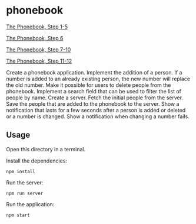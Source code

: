 # phonebook
[The Phonebook, Step 1-5](https://fullstackopen.com/en/part2/forms#exercises-2-6-2-10)

[The Phonebook, Step 6](https://fullstackopen.com/en/part2/getting_data_from_server#exercises-2-11-2-14)

[The Phonebook, Step 7-10](https://fullstackopen.com/en/part2/altering_data_in_server#exercises-2-15-2-18)

[The Phonebook, Step 11-12](https://fullstackopen.com/en/part2/adding_styles_to_react_app#exercises-2-19-2-20)

Create a phonebook application. Implement the addition of a person. If a number is added to an already existing person, the new number will replace the old number. Make it possible for users to delete people from the phonebook. Implement a search field that can be used to filter the list of people by name. Create a server. Fetch the initial people from the server. Save the people that are added to the phonebook to the server. Show a notification that lasts for a few seconds after a person is added or deleted or a number is changed. Show a notification when changing a number fails.

## Usage
Open this directory in a terminal.

Install the dependencies:

```
npm install
```

Run the server:

```
npm run server
```

Run the application:
```
npm start
```

